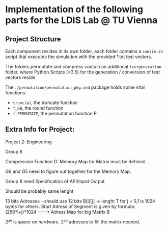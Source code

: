 # Implementation of the following parts for the LDIS Lab @ TU Vienna

## Project Structure

Each component resides in its own folder, each folder contains a `runsim.sh` script
that executes the simulation with the provided \*.txt test vectors.

The folders permutate and compress contain an additional `testgeneration` folder, 
where Python Scripts (>3.5) for the generation / conversion of test vectors reside.

The `./permutation/permutation_pkg.vhd` package holds some vital functions:
- `trunc(a)`, the truncate function
- `f_GB`, the round function
- `f_PERMUTATE`, the permutation function P
 
 
## Extra Info for Project:
Project 2: Engineering

Group 8

Compression Function G:
Memory Map for Matrix must be defined.


G6 and G5 need to figure out together for the Memory Map.


Group 8 need Specification of API/Input Output


Should be probably same lenght

13 bits Adresses - should use 12 bits
B[i][j] -> lenght T for j = 0,1
								is 1024 bytes for others.
						Start Adress of Segment is given by formula: (256*i+j)*1024 ---> Adress Map for big Matrix B
						
2²⁶ is space on hardware.
2²⁰ adresses to fill the matrix needed.


